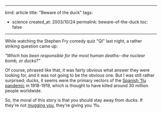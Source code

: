 -----
kind: article
title: "Beware of the duck"
tags:
- science
created_at: 2003/10/24
permalink: beware-of-the-duck
toc: false
-----

<p>While watching the Stephen Fry comedy quiz "QI" last night, a rather striking question came up:</p>

<p><em>"Which has been responsible for the most human deaths--the nuclear bomb, or ducks?"</em></p>

<p>Of course, phrased like that, it was fairly obvious what answer they were looking for, and it was not going to be the obvious one. But I was still rather surprised; ducks, it seems were the primary vectors of the <a href="http://www.ninthday.com/spanish_flu.htm">Spanish 'flu pandemic</a> in 1918-1919, which is thought to have killed around 30 million people worldwide.</p>

<p>So, the moral of this story is that you should stay away from ducks. If they're not <a href="http://www.rousette.org.uk/blog/archives/about-the-time-i-was-mugged-by-a-duck/">mugging you</a>, they're giving you 'flu.</p>


